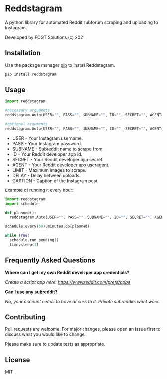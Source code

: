 # Reddstagram

A python library for automated Reddit subforum scraping and uploading to Instagram.

Developed by FOGT Solutions (c) 2021

## Installation

Use the package manager [pip](https://pip.pypa.io/en/stable/) to install Reddstagram.

```bash
pip install reddstagram
```

## Usage

```python
import reddstagram

#necessary arguments
reddstagram.Auto(USER="", PASS="", SUBNAME="", ID="", SECRET="", AGENT="")

#optional arguments
reddstagram.Auto(USER="", PASS="", SUBNAME="", ID="", SECRET="", AGENT="", LIMIT=0, DELAY=0, CAPTION="")
```

* USER - Your Instagram username.
* PASS - Your Instagram password.
* SUBNAME - Subreddit name to scrape from.
* ID - Your Reddit developer app id.
* SECRET - Your Reddit developer app secret.
* AGENT - Your Reddit developer app useragent.
* LIMIT - Maximum images to scrape.
* DELAY - Delay between uploads.
* CAPTION - Caption of the Instagram post.

Example of running it every hour:
```python
import reddstagram
import schedule

def planned():
  reddstagram.Auto(USER="", PASS="", SUBNAME="", ID="", SECRET="", AGENT="")

schedule.every(60).minutes.do(planned)

while True:
  schedule.run_pending()
  time.sleep(1)

```

## Frequently Asked Questions
**Where can I get my own Reddit developer app credentials?**  
 
 *Create a script app here: https://www.reddit.com/prefs/apps*
 
**Can I use any subreddit?**  
 
 *No, your account needs to have access to it. Private subreddits wont work.*

## Contributing
Pull requests are welcome. For major changes, please open an issue first to discuss what you would like to change.

Please make sure to update tests as appropriate.

## License
[MIT](https://choosealicense.com/licenses/mit/)
